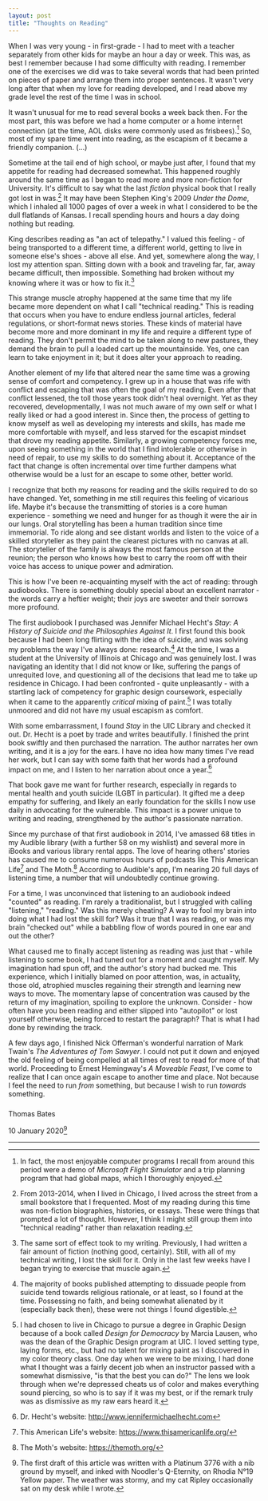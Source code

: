 ```yaml
---
layout: post
title: "Thoughts on Reading"
---
```


When I was very young - in first-grade - I had to meet with a teacher separately from other kids for maybe an hour a day or week.  This was, as best I remember because I had some difficulty with reading.  I remember one of the exercises we did was to take several words that had been printed on pieces of paper and arrange them into proper sentences.  It wasn't very long after that when my love for reading developed, and I read above my grade level the rest of the time I was in school.

It wasn't unusual for me to read several books a week back then.  For the most part, this was before we had a home computer or a home internet connection (at the time, AOL disks were commonly used as frisbees).[^1]  So, most of my spare time went into reading, as the escapism of it became a friendly companion. (...)

<!--more-->

Sometime at the tail end of high school, or maybe just after, I found that my appetite for reading had decreased somewhat.  This happened roughly around the same time as I began to read more and more non-fiction for University.  It's difficult to say what the last *fiction* physical book that I really got lost in was.[^2]  It may have been Stephen King's 2009 *Under the Dome*, which I inhaled all 1000 pages of over a week in what I considered to be the dull flatlands of Kansas.  I recall spending hours and hours a day doing nothing but reading.

King describes reading as "an act of telepathy."  I valued this feeling - of being transported to a different time, a different world, getting to live in someone else's shoes - above all else.  And yet, somewhere along the way, I lost my attention span.  Sitting down with a book and traveling far, far, away became difficult, then impossible.  Something had broken without my knowing where it was or how to fix it.[^3]

This strange muscle atrophy happened at the same time that my life became more dependent on what I call "technical reading."  This is reading that occurs when you have to endure endless journal articles, federal regulations, or short-format news stories.  These kinds of material have become more and more dominant in my life and require a different type of reading.  They don't permit the mind to be taken along to new pastures, they demand the brain to pull a loaded cart up the mountainside. Yes, one can learn to take enjoyment in it; but it does alter your approach to reading.

Another element of my life that altered near the same time was a growing sense of comfort and competency.  I grew up in a house that was rife with conflict and escaping that was often the goal of my reading.  Even after that conflict lessened, the toll those years took didn't heal overnight. Yet as they recovered, developmentally, I was not much aware of my own self or what I really liked or had a good interest in.  Since then, the process of getting to know myself as well as developing my interests and skills, has made me more comfortable with myself, and less starved for the escapist mindset that drove my reading appetite.  Similarly, a growing competency forces me, upon seeing something in the world that I find intolerable or otherwise in need of repair, to use my skills to do something about it.  Acceptance of the fact that change is often incremental over time further dampens what otherwise would be a lust for an escape to some other, better world.

I recognize that both my reasons for reading and the skills required to do so have changed.  Yet, something in me still requires this feeling of vicarious life.  Maybe it's because the transmitting of stories is a core human experience - something we need and hunger for as though it were the air in our lungs.  Oral storytelling has been a human tradition since time immemorial.  To ride along and see distant worlds and listen to the voice of a skilled storyteller as they paint the clearest pictures with no canvas at all.  The storyteller of the family is always the most famous person at the reunion; the person who knows how best to carry the room off with their voice has access to unique power and admiration.

This is how I've been re-acquainting myself with the act of reading: through audiobooks.  There is something doubly special about an excellent narrator - the words carry a heftier weight; their joys are sweeter and their sorrows more profound.

The first audiobook I purchased was Jennifer Michael Hecht's *Stay: A History of Suicide and the Philosophies Against It*.  I first found this book because I had been long flirting with the idea of suicide, and was solving my problems the way I've always done: research.[^4]  At the time, I was a student at the University of Illinois at Chicago and was genuinely lost.  I was navigating an identity that I did not know or like, suffering the pangs of unrequited love, and questioning all of the decisions that lead me to take up residence in Chicago.  I had been confronted - quite unpleasantly - with a startling lack of competency for graphic design coursework, especially when it came to the apparently *critical* mixing of paint.[^5]  I was totally unmoored and did not have my usual escapism as comfort.

With some embarrassment, I found *Stay* in the UIC Library and checked it out.  Dr. Hecht is a poet by trade and writes beautifully.  I finished the print book swiftly and then purchased the narration.  The author narrates her own writing, and it is a joy for the ears.  I have no idea how many times I've read her work, but I can say with some faith that her words had a profound impact on me, and I listen to her narration about once a year.[^6]

That book gave me want for further research, especially in regards to mental health and youth suicide (LGBT in particular).  It gifted me a deep empathy for suffering, and likely an early foundation for the skills I now use daily in advocating for the vulnerable.  This impact is a power unique to writing and reading, strengthened by the author's passionate narration.

Since my purchase of that first audiobook in 2014, I've amassed 68 titles in my Audible library (with a further 58 on my wishlist) and several more in iBooks and various library rental apps.  The love of hearing others' stories has caused me to consume numerous hours of podcasts like This American Life[^7] and The Moth.[^8]  According to Audible's app, I'm nearing 20 full days of listening time, a number that will undoubtedly continue growing.

For a time, I was unconvinced that listening to an audiobook indeed "counted" as reading.  I'm rarely a traditionalist, but I struggled with calling "listening," "reading."  Was this merely cheating?  A way to fool my brain into doing what I had lost the skill for?  Was it true that I was reading, or was my brain "checked out" while a babbling flow of words poured in one ear and out the other?

What caused me to finally accept listening as reading was just that - while listening to some book, I had tuned out for a moment and caught myself.  My imagination had spun off, and the author's story had bucked me.  This experience, which I initially blamed on poor attention, was, in actuality, those old, atrophied muscles regaining their strength and learning new ways to move.  The momentary lapse of concentration was caused by the return of my imagination, spoiling to explore the unknown.  Consider - how often have you been reading and either slipped into "autopilot" or lost yourself otherwise, being forced to restart the paragraph?  That is what I had done by rewinding the track.

A few days ago, I finished Nick Offerman's wonderful narration of Mark Twain's *The Adventures of Tom Sawyer*.  I could not put it down and enjoyed the old feeling of being compelled at all times of rest to read for more of that world.  Proceeding to Ernest Hemingway's *A Moveable Feast*, I've come to realize that I can once again escape to another time and place.  Not because I feel the need to run *from* something, but because I wish to run *towards* something.

###

Thomas Bates

10 January 2020[^9]

---

[^1]: In fact, the most enjoyable computer programs I recall from around this period were a demo of *Microsoft Flight Simulator* and a trip planning program that had global maps, which I thoroughly enjoyed.
[^2]: From 2013-2014, when I lived in Chicago, I lived across the street from a small bookstore that I frequented.  Most of my reading during this time was non-fiction biographies, histories, or essays.  These were things that prompted a lot of thought. However, I think I might still group them into "technical reading" rather than relaxation reading.
[^3]: The same sort of effect took to my writing.  Previously, I had written a fair amount of fiction (nothing good, certainly). Still, with all of my technical writing, I lost the skill for it.  Only in the last few weeks have I began trying to exercise that muscle again.
[^4]: The majority of books published attempting to dissuade people from suicide tend towards religious rationale, or at least, so I found at the time.  Possessing no faith, and being somewhat alienated by it (especially back then), these were not things I found digestible.
[^5]: I had chosen to live in Chicago to pursue a degree in Graphic Design because of a book called *Design for Democracy* by Marcia Lausen, who was the dean of the Graphic Design program at UIC.  I loved setting type, laying forms, etc., but had no talent for mixing paint as I discovered in my color theory class.  One day when we were to be mixing, I had done what I thought was a fairly decent job when an instructor passed with a somewhat dismissive, "is that the best you can do?"  The lens we look through when we're depressed cheats us of color and makes everything sound piercing, so who is to say if it was my best, or if the remark truly was as dismissive as my raw ears heard it.
[^6]: Dr. Hecht's website: <a href="http://www.jennifermichaelhecht.com">http://www.jennifermichaelhecht.com</a>
[^7]: This American Life's website: <a href="https://www.thisamericanlife.org/">https://www.thisamericanlife.org/</a>
[^8]: The Moth's website: <a href="https://themoth.org/">https://themoth.org/</a>
[^9]: The first draft of this article was written with a Platinum 3776 with a nib ground by myself, and inked with Noodler's Q-Eternity, on Rhodia N°19 Yellow paper.  The weather was stormy, and my cat Ripley occasionally sat on my desk while I wrote.